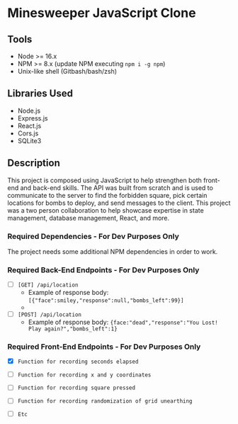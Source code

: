 # Minesweeper JavaScript Clone

## Tools

- Node >= 16.x
- NPM >= 8.x (update NPM executing `npm i -g npm`)
- Unix-like shell (Gitbash/bash/zsh)

## Libraries Used

- Node.js
- Express.js
- React.js
- Cors.js
- SQLite3

## Description

This project is composed using JavaScript to help strengthen both front-end and back-end skills. 
The API was built from scratch and is used to communicate to the server to find the forbidden square, pick certain locations for bombs to deploy, and send messages to the client. 
This project was a two person collaboration to help showcase expertise in state management, database management, React, and more.

### Required Dependencies - For Dev Purposes Only

The project needs some additional NPM dependencies in order to work.

### Required Back-End Endpoints - For Dev Purposes Only

- [ ] `[GET] /api/location`
  - Example of response body: `[{"face":smiley,"response":null,"bombs_left":99}]`
  - 
- [ ] `[POST] /api/location`
  - Example of response body: `{face:"dead","response":"You Lost! Play again?","bombs_left":1}`
     
### Required Front-End Endpoints - For Dev Purposes Only

- [X] `Function for recording seconds elapsed`
      
- [ ] `Function for recording x and y coordinates`

- [ ] `Function for recording square pressed`

- [ ] `Function for recording randomization of grid unearthing`

- [ ] `Etc`


